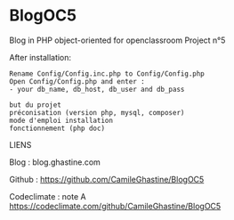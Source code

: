 # BlogOC5
Blog in PHP object-oriented for openclassroom Project n°5

After installation:

    Rename Config/Config.inc.php to Config/Config.php
    Open Config/Config.php and enter :
    - your db_name, db_host, db_user and db_pass 

    but du projet
    préconisation (version php, mysql, composer)
    mode d'emploi installation
    fonctionnement (php doc)



LIENS

Blog :
blog.ghastine.com

Github :
https://github.com/CamileGhastine/BlogOC5

Codeclimate : note A
https://codeclimate.com/github/CamileGhastine/BlogOC5
